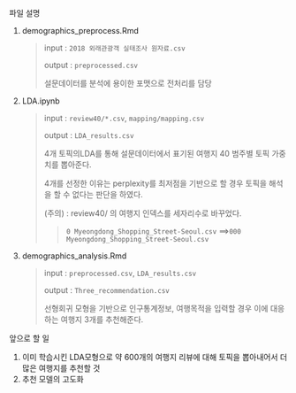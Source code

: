 파일 설명

1. demographics_preprocess.Rmd

   > input : `2018 외래관광객 실태조사 원자료.csv`
   >
   > output : `preprocessed.csv`
   >
   > 설문데이터를 분석에 용이한 포맷으로 전처리를 담당

2. LDA.ipynb

   > input : `review40/*.csv`, `mapping/mapping.csv`
   >
   > output : `LDA_results.csv`
   >
   > 4개 토픽의LDA를 통해 설문데이터에서 표기된 여행지 40 범주별 토픽 가중치를 뽑아준다.
   >
   > 4개를 선정한 이유는 perplexity를 최저점을 기반으로 할 경우 토픽을 해석을 할 수 없다는 판단을 하였다.
   >
   > (주의) : review40/ 의 여행지 인덱스를 세자리수로 바꾸었다. 
   >
   > > `0 Myeongdong_Shopping_Street-Seoul.csv` ==>`000 Myeongdong_Shopping_Street-Seoul.csv`

3. demographics_analysis.Rmd

   > input : `preprocessed.csv`, `LDA_results.csv`
   >
   > output : `Three_recommendation.csv`
   >
   > 선형회귀 모형을 기반으로 인구통계정보, 여행목적을 입력할 경우 이에 대응하는 여행지 3개를 추천해준다.

앞으로 할 일

1. 이미 학습시킨 LDA모형으로 약 600개의 여행지 리뷰에 대해 토픽을 뽑아내어서 더 많은 여행지를 추천할 것
2. 추천 모델의 고도화